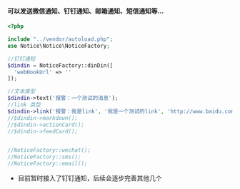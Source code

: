 #### 可以发送微信通知、钉钉通知、邮箱通知、短信通知等...


````php
<?php

include "../vendor/autoload.php";
use Notice\Notice\NoticeFactory;

//钉钉通知
$dindin = NoticeFactory::dinDin([
  'webHookUrl' => ''
]);

//文本类型
$dindin->text('报警：一个测试的消息');
//link 类型
$dindin->link('报警：我是link', '我是一个测试的link', 'http://www.baidu.com');
//$dindin->markdown();
//$dindin->actionCard();
//$dindin->feedCard();


//NoticeFactory::wechat();
//NoticeFactory::sms();
//NoticeFactory::email();
````
- 目前暂时接入了钉钉通知，后续会逐步完善其他几个